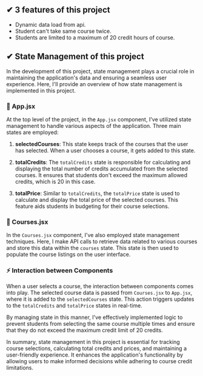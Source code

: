 ## ✔ 3 features of this project

-   Dynamic data load from api.
-   Student can't take same course twice.
-   Students are limited to a maximum of 20 credit hours of course.

## ✔ State Management of this project

In the development of this project, state management plays a crucial role in maintaining the application's data and ensuring a seamless user experience. Here, I'll provide an overview of how state management is implemented in this project.

### 📄 App.jsx

At the top level of the project, in the `App.jsx` component, I've utilized state management to handle various aspects of the application. Three main states are employed:

1. **selectedCourses**: This state keeps track of the courses that the user has selected. When a user chooses a course, it gets added to this state.

2. **totalCredits**: The `totalCredits` state is responsible for calculating and displaying the total number of credits accumulated from the selected courses. It ensures that students don't exceed the maximum allowed credits, which is 20 in this case.

3. **totalPrice**: Similar to `totalCredits`, the `totalPrice` state is used to calculate and display the total price of the selected courses. This feature aids students in budgeting for their course selections.

### 📄 Courses.jsx

In the `Courses.jsx` component, I've also employed state management techniques. Here, I make API calls to retrieve data related to various courses and store this data within the `courses` state. This state is then used to populate the course listings on the user interface.

### ⚡ Interaction between Components

When a user selects a course, the interaction between components comes into play. The selected course data is passed from `Courses.jsx` to `App.jsx`, where it is added to the `selectedCourses` state. This action triggers updates to the `totalCredits` and `totalPrice` states in real-time.

By managing state in this manner, I've effectively implemented logic to prevent students from selecting the same course multiple times and ensure that they do not exceed the maximum credit limit of 20 credits.

In summary, state management in this project is essential for tracking course selections, calculating total credits and prices, and maintaining a user-friendly experience. It enhances the application's functionality by allowing users to make informed decisions while adhering to course credit limitations.

